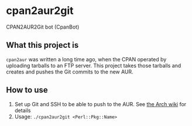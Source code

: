 # cpan2aur2git
CPAN2AUR2Git bot (CpanBot)

## What this project is

`cpan2aur` was written a long time ago, when the CPAN operated by uploading tarballs to an FTP server. This project takes those tarballs and creates and pushes the Git commits to the new AUR.

## How to use

1. Set up Git and SSH to be able to push to the AUR. See [the Arch wiki](https://wiki.archlinux.org/title/AUR_submission_guidelines#Authentication) for details
2. Usage: `./cpan2aur2git <Perl::Pkg::Name>`
